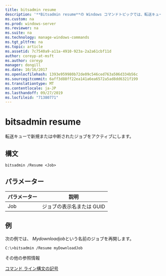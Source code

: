 ```yaml
---
title: bitsadmin resume
description: '**Bitsadmin resume**の Windows コマンドトピックでは、転送キューで新規または中断されたジョブをアクティブ化します。'
ms.custom: na
ms.prod: windows-server
ms.reviewer: na
ms.suite: na
ms.technology: manage-windows-commands
ms.tgt_pltfrm: na
ms.topic: article
ms.assetid: 7c7540a9-a11a-4910-923a-2a2a61cbf11d
author: coreyp-at-msft
ms.author: coreyp
manager: dongill
ms.date: 10/16/2017
ms.openlocfilehash: 1393e959980b72de09c546ced763a506d334b56c
ms.sourcegitcommit: 6aff3d88ff22ea141a6ea6572a5ad8dd6321f199
ms.translationtype: MT
ms.contentlocale: ja-JP
ms.lasthandoff: 09/27/2019
ms.locfileid: "71380771"
---
```

# <a name="bitsadmin-resume"></a>bitsadmin resume



転送キューで新規または中断されたジョブをアクティブにします。

## <a name="syntax"></a>構文

```
bitsadmin /Resume <Job>
```

## <a name="parameters"></a>パラメーター

|パラメーター|説明|
|---------|-----------|
|Job|ジョブの表示名または GUID|

## <a name="BKMK_examples"></a>例

次の例では、 *Mydownloadjob*という名前のジョブを再開します。
```
C:\>bitsadmin /Resume myDownloadJob
```
その他の参照情報

[コマンド ライン構文の記号](command-line-syntax-key.md)